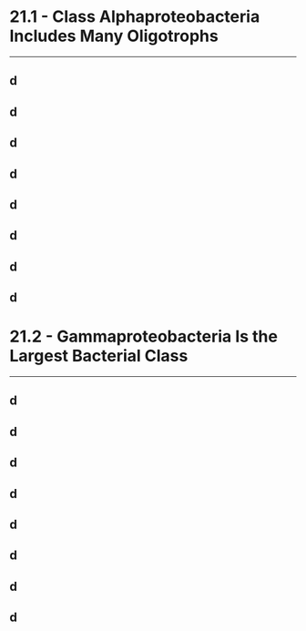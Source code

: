 # 21.1 - Class Alphaproteobacteria Includes Many Oligotrophs

---
## d
## d
## d
## d
## d
## d
## d
## d
# 21.2 - Gammaproteobacteria Is the Largest Bacterial Class

---
## d
## d
## d
## d
## d
## d
## d
## d
